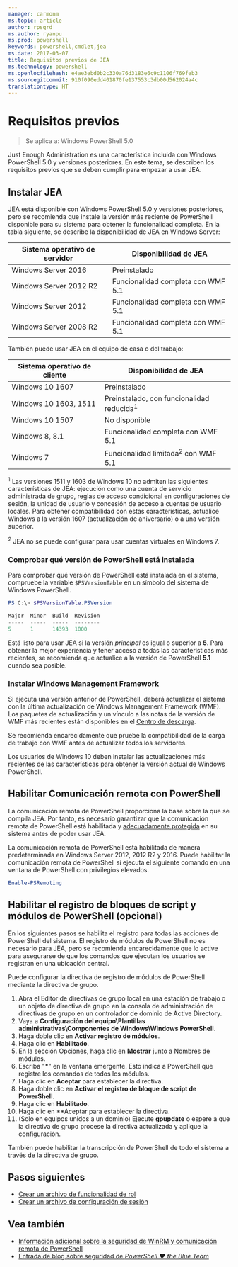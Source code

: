 ```yaml
---
manager: carmonm
ms.topic: article
author: rpsqrd
ms.author: ryanpu
ms.prod: powershell
keywords: powershell,cmdlet,jea
ms.date: 2017-03-07
title: Requisitos previos de JEA
ms.technology: powershell
ms.openlocfilehash: e4ae3ebd0b2c330a76d3183e6c9c1106f769feb3
ms.sourcegitcommit: 910f090edd401870fe137553c3db00d562024a4c
translationtype: HT
---
```

# <a name="prerequisites"></a>Requisitos previos

> Se aplica a: Windows PowerShell 5.0

Just Enough Administration es una característica incluida con Windows PowerShell 5.0 y versiones posteriores.
En este tema, se describen los requisitos previos que se deben cumplir para empezar a usar JEA.

## <a name="install-jea"></a>Instalar JEA

JEA está disponible con Windows PowerShell 5.0 y versiones posteriores, pero se recomienda que instale la versión más reciente de PowerShell disponible para su sistema para obtener la funcionalidad completa.
En la tabla siguiente, se describe la disponibilidad de JEA en Windows Server:

Sistema operativo de servidor   | Disponibilidad de JEA
--------------------------|--------------------------------
Windows Server 2016       | Preinstalado
Windows Server 2012 R2    | Funcionalidad completa con WMF 5.1
Windows Server 2012       | Funcionalidad completa con WMF 5.1
Windows Server 2008 R2    | Funcionalidad completa con WMF 5.1

También puede usar JEA en el equipo de casa o del trabajo:

Sistema operativo de cliente   | Disponibilidad de JEA
--------------------------|-----------------------------------------------------
Windows 10 1607           | Preinstalado
Windows 10 1603, 1511     | Preinstalado, con funcionalidad reducida<sup>1</sup>
Windows 10 1507           | No disponible
Windows 8, 8.1            | Funcionalidad completa con WMF 5.1
Windows 7                 | Funcionalidad limitada<sup>2</sup> con WMF 5.1

<sup>1</sup> Las versiones 1511 y 1603 de Windows 10 no admiten las siguientes características de JEA: ejecución como una cuenta de servicio administrada de grupo, reglas de acceso condicional en configuraciones de sesión, la unidad de usuario y concesión de acceso a cuentas de usuario locales.
Para obtener compatibilidad con estas características, actualice Windows a la versión 1607 (actualización de aniversario) o a una versión superior.

<sup>2</sup> JEA no se puede configurar para usar cuentas virtuales en Windows 7.

### <a name="check-which-version-of-powershell-is-installed"></a>Comprobar qué versión de PowerShell está instalada

Para comprobar qué versión de PowerShell está instalada en el sistema, compruebe la variable `$PSVersionTable` en un símbolo del sistema de Windows PowerShell.

```powershell
PS C:\> $PSVersionTable.PSVersion

Major  Minor  Build  Revision
-----  -----  -----  --------
5      1      14393  1000
```

Está listo para usar JEA si la versión *principal* es igual o superior a **5**.
Para obtener la mejor experiencia y tener acceso a todas las características más recientes, se recomienda que actualice a la versión de PowerShell **5.1** cuando sea posible.

### <a name="install-windows-management-framework"></a>Instalar Windows Management Framework

Si ejecuta una versión anterior de PowerShell, deberá actualizar el sistema con la última actualización de Windows Management Framework (WMF).
Los paquetes de actualización y un vínculo a las notas de la versión de WMF más recientes están disponibles en el [Centro de descarga](https://aka.ms/WMF5).

Se recomienda encarecidamente que pruebe la compatibilidad de la carga de trabajo con WMF antes de actualizar todos los servidores.

Los usuarios de Windows 10 deben instalar las actualizaciones más recientes de las características para obtener la versión actual de Windows PowerShell.

## <a name="enable-powershell-remoting"></a>Habilitar Comunicación remota con PowerShell

La comunicación remota de PowerShell proporciona la base sobre la que se compila JEA.
Por tanto, es necesario garantizar que la comunicación remota de PowerShell está habilitada y [adecuadamente protegida](https://msdn.microsoft.com/en-us/powershell/scripting/setup/winrmsecurity) en su sistema antes de poder usar JEA.

La comunicación remota de PowerShell está habilitada de manera predeterminada en Windows Server 2012, 2012 R2 y 2016.
Puede habilitar la comunicación remota de PowerShell si ejecuta el siguiente comando en una ventana de PowerShell con privilegios elevados.

```powershell
Enable-PSRemoting
```

## <a name="enable-powershell-module-and-script-block-logging-optional"></a>Habilitar el registro de bloques de script y módulos de PowerShell (opcional)

En los siguientes pasos se habilita el registro para todas las acciones de PowerShell del sistema.
El registro de módulos de PowerShell no es necesario para JEA, pero se recomienda encarecidamente que lo active para asegurarse de que los comandos que ejecutan los usuarios se registran en una ubicación central.

Puede configurar la directiva de registro de módulos de PowerShell mediante la directiva de grupo.

1. Abra el Editor de directivas de grupo local en una estación de trabajo o un objeto de directiva de grupo en la consola de administración de directivas de grupo en un controlador de dominio de Active Directory.
2. Vaya a **Configuración del equipo\\Plantillas administrativas\\Componentes de Windows\\Windows PowerShell**.
3. Haga doble clic en **Activar registro de módulos**.
4. Haga clic en **Habilitado**.
5. En la sección Opciones, haga clic en **Mostrar** junto a Nombres de módulos.
6. Escriba "**\***" en la ventana emergente. Esto indica a PowerShell que registre los comandos de todos los módulos.
7. Haga clic en **Aceptar** para establecer la directiva.
8. Haga doble clic en **Activar el registro de bloque de script de PowerShell**.
9. Haga clic en **Habilitado**.
10. Haga clic en **Aceptar para establecer la directiva.
11. (Solo en equipos unidos a un dominio) Ejecute **gpupdate** o espere a que la directiva de grupo procese la directiva actualizada y aplique la configuración.

También puede habilitar la transcripción de PowerShell de todo el sistema a través de la directiva de grupo.

## <a name="next-steps"></a>Pasos siguientes

- [Crear un archivo de funcionalidad de rol](role-capabilities.md)
- [Crear un archivo de configuración de sesión](session-configurations.md)

## <a name="see-also"></a>Vea también

- [Información adicional sobre la seguridad de WinRM y comunicación remota de PowerShell](https://msdn.microsoft.com/en-us/powershell/scripting/setup/winrmsecurity)
- [Entrada de blog sobre seguridad de *PowerShell ♥ the Blue Team*](https://blogs.msdn.microsoft.com/powershell/2015/06/09/powershell-the-blue-team/)